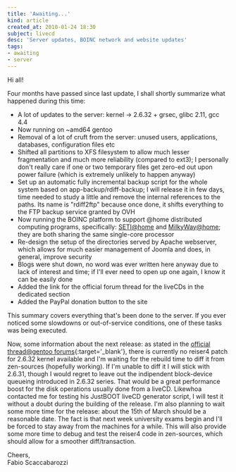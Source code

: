 ```yaml
---
title: 'Awaiting...'
kind: article
created_at: 2010-01-24 18:30
subject: livecd
desc: 'Server updates, BOINC network and website updates'
tags:
- awaiting
- server
---
```

Hi all!

Four months have passed since last update, I shall shortly summarize what happened during this time:

<!--MORE-->

* A lot of updates to the server: kernel -> 2.6.32 + grsec, glibc 2.11, gcc 4.4
* Now running on ~amd64 gentoo
* Removal of a lot of cruft from the server: unused users, applications, databases, configuration files etc
* Shifted all partitions to XFS filesystem to allow much lesser fragmentation and much more reliability (compared to ext3); I personally don't really care if one or two temporary files get zero-ed out upon power failure (which is extremely unlikely to happen anyway)
* Set up an automatic fully incremental backup script for the whole system based on app-backup/rdiff-backup; I will release it in few days, time needed to study a little and remove the internal references to the paths. Its name is "rdiff2ftp" because once done, it shifts everything to the FTP backup service granted by OVH
* Now running the BOINC platform to support @home distributed computing programs, specifically: [SETI@home](SETI@home) and [MilkyWay@home](MilkyWay@home); they are both sharing the same single-core processor
* Re-design the setup of the directories served by Apache webserver, which allows for much easier management of Joomla and does, in general, improve security
* Blogs were shut down, no word was ever written here anyway due to lack of interest and time; if I'll ever need to open up one again, I know it can be easily done
* Added the link for the official forum thread for the liveCDs in the dedicated section
* Added the PayPal donation button to the site

This summary covers everything that's been done to the server. If you ever noticed some slowdowns or out-of-service conditions, one of these tasks was being executed.

Now, some information about the next release: as stated in the [official thread@gentoo forums](https://forums.gentoo.org/viewtopic-t-677993-highlight-.html){:target='_blank'}, there is currently no reiser4 patch for 2.6.32 kernel available and I'm waiting for the rebuild time to diff it from zen-sources (hopefully working). If I'm unable to diff it I will stick with 2.6.31, though I would regret to leave out the indipendent block-device queueing introduced in 2.6.32 series. That would be a great performance boost for the disk operations usually done from a liveCD.
Likewhoa contacted me for testing his JustBOOT liveCD generator script, I will test it without a doubt during the building of the release.
I'm also planning to wait some more time for the release: about the 15th of March should be a reasonable date. The fact is that next week university exams begin and I'll be forced to stay away from the machines for a while. This will also provide some more time to debug and test the reiser4 code in zen-sources, which should allow for a smoother diff/transaction.

Cheers,  
Fabio Scaccabarozzi
